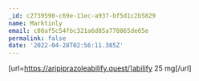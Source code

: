 ```yaml
---
_id: c2739590-c69e-11ec-a937-bf5d1c2b5829
name: Marktinly
email: c80af5c54fbc321a6d85a778865de65e
permalink: false
date: '2022-04-28T02:56:11.385Z'
---
```

[url=https://aripiprazoleabilify.quest/]abilify 25 mg[/url]
